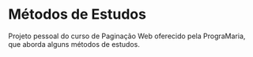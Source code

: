 # Métodos de Estudos
Projeto pessoal do curso de Paginação Web oferecido pela PrograMaria, que aborda alguns métodos de estudos.
